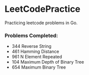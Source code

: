 # LeetCodePractice

Practicing leetcode problems in Go. 

### Problems Completed:
* 344 Reverse String
* 461 Hamming Distance
* 961 N Element Repeated
* 104 Maximum Depth of Binary Tree
* 654 Maximum Binary Tree